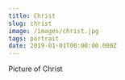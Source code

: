 ```yaml
---
title: Christ
slug: christ
image: /images/christ.jpg
tags: portrait
date: 2019-01-01T00:00:00.000Z
---
```

Picture of Christ
